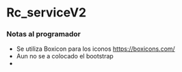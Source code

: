 # Rc_serviceV2

### Notas al programador

- Se utiliza Boxicon para los iconos https://boxicons.com/
- Aun no se a colocado el bootstrap
- 
